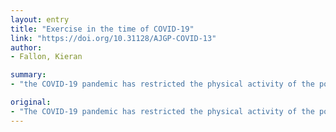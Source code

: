 ```yaml
---
layout: entry
title: "Exercise in the time of COVID-19"
link: "https://doi.org/10.31128/AJGP-COVID-13"
author:
- Fallon, Kieran

summary:
- "the COVID-19 pandemic has restricted the physical activity of the population. Maintaining exercise could reduce the risk of contracting the infection itself and mitigate the effects of quarantine. maintaining exercise may reduce the risks of the infection. preventing quarantine could also reduce the effects."

original:
- "The COVID-19 pandemic has restricted the physical activity of the population, but maintaining exercise could reduce the risk of contracting the infection itself and mitigate the effects of quarantine."
---
```


